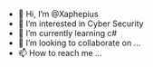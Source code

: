 - 👋 Hi, I’m @Xaphepius
- 👀 I’m interested in Cyber Security
- 🌱 I’m currently learning c#
- 💞️ I’m looking to collaborate on ...
- 📫 How to reach me ...
<!---
Xaphepius/Xaphepius is a ✨ special ✨ repository because its `README.md` (this file) appears on your GitHub profile.
You can click the Preview link to take a look at your changes.
--->
